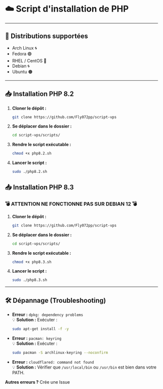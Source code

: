 # ☁️ Script d'installation de PHP

---

## 📌 Distributions supportées

- Arch Linux 🌀
- Fedora 🟣
- RHEL / CentOS 🔵
- Debian 🌀
- Ubuntu 🟠

---

## 📥 Installation PHP 8.2

1. **Cloner le dépôt :**
   ```bash
   git clone https://github.com/Fly072pp/script-vps
   ```

2. **Se déplacer dans le dossier :**
   ```bash
   cd script-vps/scripts/
   ```

3. **Rendre le script exécutable :**
   ```bash
   chmod +x php8.2.sh
   ```

4. **Lancer le script :**
   ```bash
   sudo ./php8.2.sh
   ```
   

## 📥 Installation PHP 8.3
### 💣 ATTENTION NE FONCTIONNE PAS SUR DEBIAN 12 💣

1. **Cloner le dépôt :**
   ```bash
   git clone https://github.com/Fly072pp/script-vps
   ```

2. **Se déplacer dans le dossier :**
   ```bash
   cd script-vps/scripts/
   ```

3. **Rendre le script exécutable :**
   ```bash
   chmod +x php8.3.sh
   ```

4. **Lancer le script :**
   ```bash
   sudo ./php8.3.sh
   ```
---

## 🛠️ Dépannage (Troubleshooting)

- **Erreur :** `dpkg: dependency problems`  
  💡 **Solution :** Exécuter :
  ```bash
  sudo apt-get install -f -y
  ```

- **Erreur :** `pacman: keyring`  
  💡 **Solution :** Exécuter :
  ```bash
  sudo pacman -S archlinux-keyring --noconfirm
  ```

- **Erreur :** `cloudflared: command not found`  
  💡 **Solution :** Vérifier que `/usr/local/bin` ou `/usr/bin` est bien dans votre PATH.
  
**Autres erreurs ?** Crée une Issue